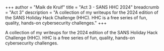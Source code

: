 +++
author = "Maik de Kruif"
title = "Act 3 - SANS HHC 2024"
breadcrumb = "Act 3"
description = "A collection of my writeups for the 2024 edition of the SANS Holiday Hack Challenge (HHC). HHC is a free series of fun, quality, hands-on cybersecurity challenges."
+++

A collection of my writeups for the 2024 edition of the SANS Holiday Hack Challenge (HHC). HHC is a free series of fun, quality, hands-on cybersecurity challenges.
